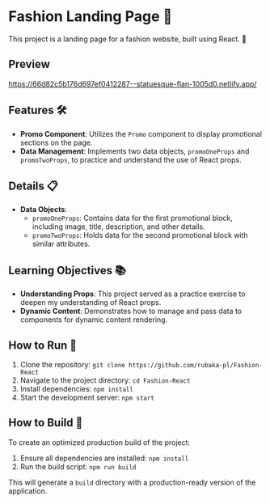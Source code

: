# Fashion Landing Page 🌟

This project is a landing page for a fashion website, built using React. 🎨
## Preview
https://66d82c5b176d697ef0412287--statuesque-flan-1005d0.netlify.app/

## Features 🛠️

- **Promo Component**: Utilizes the `Promo` component to display promotional sections on the page.
- **Data Management**: Implements two data objects, `promoOneProps` and `promoTwoProps`, to practice and understand the use of React props.

## Details 📋

- **Data Objects**: 
  - `promoOneProps`: Contains data for the first promotional block, including image, title, description, and other details.
  - `promoTwoProps`: Holds data for the second promotional block with similar attributes.

## Learning Objectives 📚

- **Understanding Props**: This project served as a practice exercise to deepen my understanding of React props.
- **Dynamic Content**: Demonstrates how to manage and pass data to components for dynamic content rendering.

## How to Run 🚀

1. Clone the repository: `git clone https://github.com/rubaka-pl/Fashion-React`
2. Navigate to the project directory: `cd Fashion-React`
3. Install dependencies: `npm install`
4. Start the development server: `npm start`


## How to Build 🔨

To create an optimized production build of the project:

1. Ensure all dependencies are installed: `npm install`
2. Run the build script: `npm run build`

This will generate a `build` directory with a production-ready version of the application.


